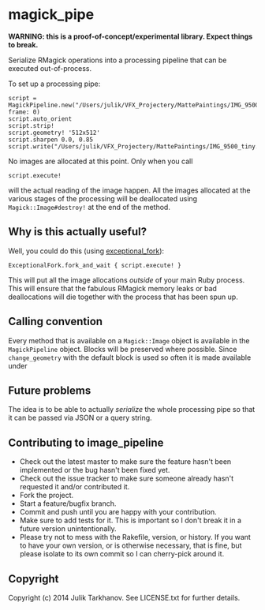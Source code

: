 # magick_pipe

**WARNING: this is a proof-of-concept/experimental library. Expect things to break.**

Serialize RMagick operations into a processing pipeline that can be executed out-of-process.

To set up a processing pipe:

    script = MagickPipeline.new("/Users/julik/VFX_Projectery/MattePaintings/IMG_9500.psd", frame: 0)
    script.auto_orient
    script.strip!
    script.geometry! '512x512'
    script.sharpen 0.0, 0.85
    script.write("/Users/julik/VFX_Projectery/MattePaintings/IMG_9500_tiny.png")
  
No images are allocated at this point. Only when you call

    script.execute!

will the actual reading of the image happen. All the images allocated at the various stages
of the processing will be deallocated using `Magick::Image#destroy!` at the end of the method.

## Why is this actually useful?

Well, you could do this (using [exceptional_fork](https://github.com/julik/exceptional_fork)):

    ExceptionalFork.fork_and_wait { script.execute! }
  
This will put all the image allocations _outside_ of your main Ruby process. This will ensure
that the fabulous RMagick memory leaks or bad deallocations will die together with the process
that has been spun up.

## Calling convention

Every method that is available on a `Magick::Image` object is available in the `MagickPipeline`
object. Blocks will be preserved where possible. Since `change_geometry` with the default block is
used so often it is made available under 

## Future problems

The idea is to be able to actually _serialize_ the whole processing pipe so that it can be
passed via JSON or a query string.

## Contributing to image_pipeline
 
* Check out the latest master to make sure the feature hasn't been implemented or the bug hasn't been fixed yet.
* Check out the issue tracker to make sure someone already hasn't requested it and/or contributed it.
* Fork the project.
* Start a feature/bugfix branch.
* Commit and push until you are happy with your contribution.
* Make sure to add tests for it. This is important so I don't break it in a future version unintentionally.
* Please try not to mess with the Rakefile, version, or history. If you want to have your own version, or is otherwise necessary, that is fine, but please isolate to its own commit so I can cherry-pick around it.

## Copyright

Copyright (c) 2014 Julik Tarkhanov. See LICENSE.txt for
further details.

